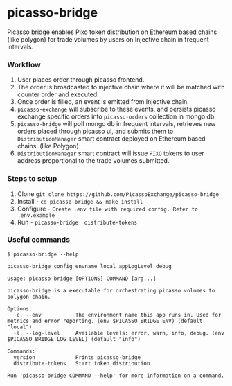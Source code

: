 # picasso-bridge

Picasso bridge enables Pixo token distribution on Ethereum based chains (like polygon) for trade volumes by users on Injective chain in frequent intervals. 

### Workflow
1. User places order through picasso frontend. 
2. The order is broadcasted to injective chain where it will be matched with counter order and executed. 
3. Once order is filled, an event is emitted from Injective chain.
4. `picasso-exchange` will subscribe to these events, and persists picasso exchange specific orders into `picasso-orders` collection in mongo db.
5. `picasso-bridge` will poll mongo db in frequent intervals, retrieves new orders placed through picasso ui, and submits them to `DistributionManager` smart contract deployed on Ethereum based chains. (like Polygon)
6. `DistributionManager` smart contract will issue `PIXO` tokens to user address proportional to the trade volumes submitted.

### Steps to setup
1. Clone `git clone https://github.com/PicassoExchange/picasso-bridge`
2. Install - `cd picasso-bridge && make install`
3. Configure - `Create .env file with required config. Refer to .env.example`
4. Run - `picasso-bridge  distribute-tokens`


### Useful commands 
```
$ picasso-bridge --help

picasso-bridge config envname local appLogLevel debug

Usage: picasso-bridge [OPTIONS] COMMAND [arg...]

picasso-bridge is a executable for orchestrating picasso volumes to polygon chain.

Options:
  -e, --env           The environment name this app runs in. Used for metrics and error reporting. (env $PICASSO_BRIDGE_ENV) (default "local")
  -l, --log-level     Available levels: error, warn, info, debug. (env $PICASSO_BRIDGE_LOG_LEVEL) (default "info")

Commands:
  version             Prints picasso-bridge
  distribute-tokens   Start token distribution

Run 'picasso-bridge COMMAND --help' for more information on a command.
```